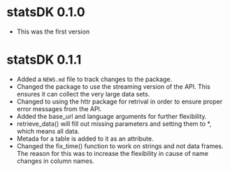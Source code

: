 # statsDK 0.1.0

* This was the first version

# statsDK 0.1.1
* Added a `NEWS.md` file to track changes to the package.
* Changed the package to use the streaming version of the API. This ensures it can collect the very large data sets.
* Changed to using the httr package for retrival in order to ensure proper error messages from the API.
* Added the base_url and language arguments for further flexibility.
* retrieve_data() will fill out missing parameters and setting them to *, which means all data.
* Metada for a table is added to it as an attribute.
* Changed the fix_time() function to work on strings and not data frames. The reason for this was to increase the flexibility in cause of name changes in column names.
